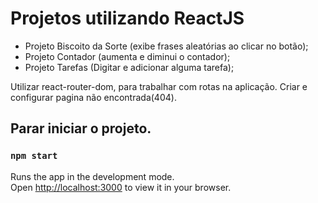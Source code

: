 # Projetos utilizando ReactJS

- Projeto Biscoito da Sorte (exibe frases aleatórias ao clicar no botão);
- Projeto Contador (aumenta e diminui o contador);
- Projeto Tarefas (Digitar e adicionar alguma tarefa);

Utilizar react-router-dom, para trabalhar com rotas na aplicação. 
Criar e configurar pagina não encontrada(404).

## Parar iniciar o projeto.
### `npm start`

Runs the app in the development mode.\
Open [http://localhost:3000](http://localhost:3000) to view it in your browser.

